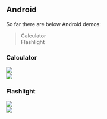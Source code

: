 ## Android
So far there are below Android demos:
> Calculator<br>
> Flashlight<br>

### Calculator
![](https://github.com/luffyke/kxt-example/tree/master/Android/images/calculator/start.png)<br>
![](https://github.com/luffyke/kxt-example/tree/master/Android/images/calculator/calculated.png)<br>

### Flashlight
![](https://github.com/luffyke/kxt-example/tree/master/Android/images/flashlight/menu-clicked.png)<br>
![](https://github.com/luffyke/kxt-example/tree/master/Android/images/calculator/pop-menu.png)<br>